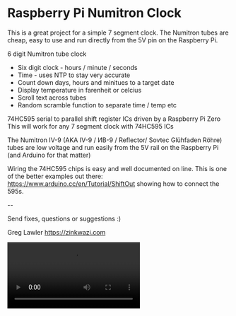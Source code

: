 # Raspberry Pi Numitron Clock

This is a great project for a simple 7 segment clock. The Numitron tubes are cheap, easy to use 
and run directly from the 5V pin on the Raspberry Pi.

6 digit Numitron tube clock
- Six digit clock - hours / minute / seconds
- Time - uses NTP to stay very accurate
- Count down days, hours and minitues to a target date
- Display temperature in farenheit or celcius
- Scroll text across tubes
- Random scramble function to separate time / temp etc 

74HC595 serial to parallel shift register ICs driven by a Raspberry Pi Zero
This will work for any 7 segment clock with 74HC595 ICs

The Numitron IV-9 (AKA IV-9 / ИВ-9 / Reflector/ Sovtec Glühfaden Röhre) tubes are low voltage
and run easily from the 5V rail on the Raspberry Pi (and Arduino for that matter)

Wiring the 74HC595 chips is easy and well documented on line. This is one of the better
examples out there: https://www.arduino.cc/en/Tutorial/ShiftOut showing how to connect the 595s.

-- 

Send fixes, questions or suggestions :)

Greg Lawler 
https://zinkwazi.com

 ![Video](https://github.com/zinkwazi/numitron_clock/blob/master/numitron.mov?raw=true)
